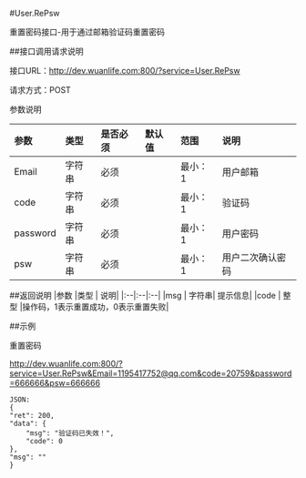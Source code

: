 #User.RePsw

重置密码接口-用于通过邮箱验证码重置密码

##接口调用请求说明

接口URL：http://dev.wuanlife.com:800/?service=User.RePsw

请求方式：POST

参数说明

|参数    |类型  |是否必须    |默认值    |范围        |说明|
|:--|:--|:--|:--|:--|:--|
|Email      | 字符串 |必须 |     |          最小：1   | 用户邮箱
|code        |字符串| 必须         ||       最小：1  |  验证码|
|password   | 字符串| 必须        ||        最小：1 |   用户密码|
|psw         |字符串| 必须     |     |      最小：1  |  用户二次确认密码|

##返回说明
|参数        |类型 |  说明|
|:--|:--|:--|
|msg            | 字符串| 提示信息|
|code          |  整型   |操作码，1表示重置成功，0表示重置失败|


##示例

重置密码

http://dev.wuanlife.com:800/?service=User.RePsw&Email=1195417752@qq.com&code=20759&password=666666&psw=666666
    
    JSON:
    {
    "ret": 200,
    "data": {
        "msg": "验证码已失效！",
        "code": 0
    },
    "msg": ""
    }
